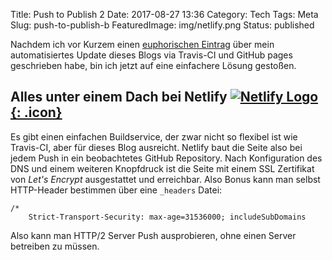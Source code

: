 Title: Push to Publish 2
Date: 2017-08-27 13:36
Category: Tech
Tags: Meta
Slug: push-to-publish-b
FeaturedImage: img/netlify.png
Status: published

Nachdem ich vor Kurzem einen [euphorischen Eintrag]({filename}/push-to-publish.md)
über mein automatisiertes Update dieses Blogs via Travis-CI und GitHub pages
geschrieben habe, bin ich jetzt auf eine einfachere Lösung gestoßen.

## Alles unter einem Dach bei Netlify [![Netlify Logo]({filename}/img/netlify.png){: .icon}](https://www.netlify.com/)

Es gibt einen einfachen Buildservice, der zwar nicht so flexibel ist wie
Travis-CI, aber für dieses Blog ausreicht. Netlify baut die Seite also bei
jedem Push in ein beobachtetes GitHub Repository. Nach Konfiguration des DNS
und einem weiteren Knopfdruck ist die Seite mit einem SSL Zertifikat von
*Let's Encrypt* ausgestattet und erreichbar.
Also Bonus kann man selbst HTTP-Header bestimmen über eine `_headers` Datei:

```HTTP
/*
    Strict-Transport-Security: max-age=31536000; includeSubDomains
```

Also kann man HTTP/2 Server Push ausprobieren, ohne einen Server betreiben zu
müssen.
